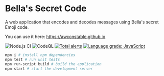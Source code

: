 # Bella's Secret Code

A web application that encodes and decodes messages using Bella's secret Emoji code.

You can use it here: <https://awconstable.github.io>

![Node.js CI](https://github.com/awconstable/bellas-secret-code/workflows/Node.js%20CI/badge.svg)
![CodeQL](https://github.com/awconstable/bellas-secret-code/workflows/CodeQL/badge.svg)
[![Total alerts](https://img.shields.io/lgtm/alerts/g/awconstable/bellas-secret-code.svg?logo=lgtm&logoWidth=18)](https://lgtm.com/projects/g/awconstable/bellas-secret-code/alerts/)
[![Language grade: JavaScript](https://img.shields.io/lgtm/grade/javascript/g/awconstable/bellas-secret-code.svg?logo=lgtm&logoWidth=18)](https://lgtm.com/projects/g/awconstable/bellas-secret-code/context:javascript)

```bash
npm i # install npm dependencies
npm test # run unit tests
npm run-script build # build the application
npm start # start the development server
```
